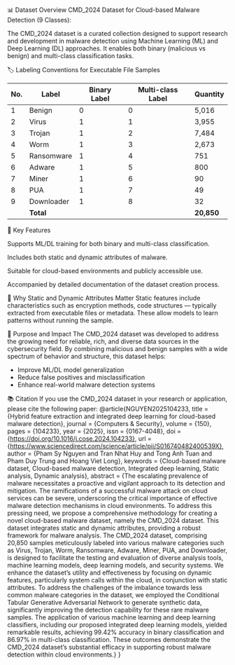 📊 Dataset Overview
CMD_2024 Dataset for Cloud-based Malware Detection (9 Classes):

The CMD_2024 dataset is a curated collection designed to support research and development in malware detection using Machine Learning (ML) and Deep Learning (DL) approaches. It enables both binary (malicious vs benign) and multi-class classification tasks.

🏷️ Labeling Conventions for Executable File Samples

| No. | Label        | Binary Label | Multi-class Label | Quantity |
|-----|--------------|--------------|--------------------|----------|
| 1   | Benign       | 0            | 0                  | 5,016    |
| 2   | Virus        | 1            | 1                  | 3,955    |
| 3   | Trojan       | 1            | 2                  | 7,484    |
| 4   | Worm         | 1            | 3                  | 2,673    |
| 5   | Ransomware   | 1            | 4                  | 751      |
| 6   | Adware       | 1            | 5                  | 800      |
| 7   | Miner        | 1            | 6                  | 90       |
| 8   | PUA          | 1            | 7                  | 49       |
| 9   | Downloader   | 1            | 8                  | 32       |
|     | **Total**    |              |                    | **20,850** |


📌 Key Features

Supports ML/DL training for both binary and multi-class classification.

Includes both static and dynamic attributes of malware.

Suitable for cloud-based environments and publicly accessible use.

Accompanied by detailed documentation of the dataset creation process.

🧬 Why Static and Dynamic Attributes Matter
Static features include characteristics such as encryption methods, code structures — typically extracted from executable files or metadata. These allow models to learn patterns without running the sample.

🎯 Purpose and Impact
The CMD_2024 dataset was developed to address the growing need for reliable, rich, and diverse data sources in the cybersecurity field. By combining malicious and benign samples with a wide spectrum of behavior and structure, this dataset helps:
- Improve ML/DL model generalization
- Reduce false positives and misclassification
- Enhance real-world malware detection systems

📚 Citation
If you use the CMD_2024 dataset in your research or application, please cite the following paper:
@article{NGUYEN2025104233,
  title     = {Hybrid feature extraction and integrated deep learning for cloud-based malware detection},
  journal   = {Computers & Security},
  volume    = {150},
  pages     = {104233},
  year      = {2025},
  issn      = {0167-4048},
  doi       = {https://doi.org/10.1016/j.cose.2024.104233},
  url       = {https://www.sciencedirect.com/science/article/pii/S016740482400539X},
  author    = {Pham Sy Nguyen and Tran Nhat Huy and Tong Anh Tuan and Pham Duy Trung and Hoang Viet Long},
  keywords  = {Cloud-based malware dataset, Cloud-based malware detection, Integrated deep learning, Static analysis, Dynamic analysis},
  abstract  = {The escalating prevalence of malware necessitates a proactive and vigilant approach to its detection and mitigation. The ramifications of a successful malware attack on cloud services can be severe, underscoring the critical importance of effective malware detection mechanisms in cloud environments. To address this pressing need, we propose a comprehensive methodology for creating a novel cloud-based malware dataset, namely the CMD_2024 dataset. This dataset integrates static and dynamic attributes, providing a robust framework for malware analysis. The CMD_2024 dataset, comprising 20,850 samples meticulously labeled into various malware categories such as Virus, Trojan, Worm, Ransomware, Adware, Miner, PUA, and Downloader, is designed to facilitate the testing and evaluation of diverse analysis tools, machine learning models, deep learning models, and security systems. We enhance the dataset’s utility and effectiveness by focusing on dynamic features, particularly system calls within the cloud, in conjunction with static attributes. To address the challenges of the imbalance towards less common malware categories in the dataset, we employed the Conditional Tabular Generative Adversarial Network to generate synthetic data, significantly improving the detection capability for these rare malware samples. The application of various machine learning and deep learning classifiers, including our proposed integrated deep learning models, yielded remarkable results, achieving 99.42% accuracy in binary classification and 86.97% in multi-class classification. These outcomes demonstrate the CMD_2024 dataset’s substantial efficacy in supporting robust malware detection within cloud environments.}
}

